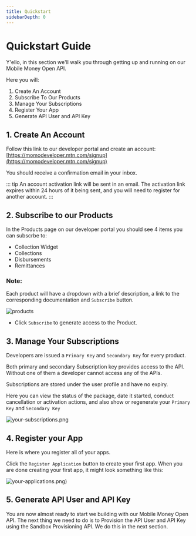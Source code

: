 ```yaml
---
title: Quickstart
sidebarDepth: 0
---
```


# Quickstart Guide

Y'ello, in this section we'll walk you through getting up and running on our Mobile Money Open API.

Here you will:

1. Create An Account
2. Subscribe To Our Products
3. Manage Your Subscriptions
4. Register Your App
5. Generate API User and API Key

## 1. Create An Account

Follow this link to our developer portal and create an account: [https://momodeveloper.mtn.com/signup](https://momodeveloper.mtn.com/signup)

You should receive a confirmation email in your inbox.

::: tip 
An account activation link will be sent in an email. The activation link expires within 24 hours of it being sent, and you will need to register for another account.
:::

## 2. Subscribe to our Products

In the Products page on our developer portal you should see 4 items you can subscrbe to:
  - Collection Widget
  - Collections
  - Disbursements
  - Remittances

### Note:

Each product will have a dropdown with a brief description, a link to the corresponding documentation and `Subscribe` button.

<img :src="$withBase('/products.png')" alt="products">

- Click `Subscribe` to generate access to the Product.

## 3. Manage Your Subscriptions

Developers are issued a `Primary Key` and `Secondary Key` for every product.

Both primary and secondary Subscription key provides access to the API. Without one of them a developer cannot access any of the APIs.

Subscriptions are stored under the user profile and have no expiry.

Here you can view the status of the package, date it started, conduct cancellation or activation actions, and also show or regenerate your `Primary Key` and `Secondary Key`

<img :src="$withBase('/your-subscriptions.png')" alt="your-subscriptions.png">


## 4. Register your App

Here is where you register all of your apps.

Click the `Register Application` button to create your first app. When you are done creating your first app, it might look something like this:

<img :src="$withBase('/your-applications.png')" alt="your-applications.png)">


## 5. Generate API User and API Key

You are now almost ready to start we building with our Mobile Money Open API. The next thing we need to do is to Provision the API User and API Key using the Sandbox Provisioning API. We do this in the next section.











<!-- Take a look at our [Use Cases](/use-cases/#request-to-pay) to see how you can use our API.

We suggest going over to our [Sandbox](https://momodeveloper.mtn.com/docs/services/collection/operations/requesttopay-POST) and familiarize yourself with our [Sandbox Documentation](https://momodeveloper.mtn.com/mtn-momo-api-documentation/api-description/#sandbox-provisioning) -->


<!--

## Profile

In this section, you will see your personal information, account type and developer level. You can also change your `Account Password` and `Account Information` here.

### Subscriptions

A developer is issued with a `Primary Key` and `Secondary Key` for every product. Both Primary and secondary Subscription key provides access to the API. Without one of them a developer cannot access any of the APIs. Subscriptions are stored under the user profile and have no expiry.

This section provides information about your current subscription package. Here you can view the status of the package, date it started, conduct cancellation or activation actions, and also show or regenerate your `Primary Key` and `Secondary Key`

![Your subscriptions](/your-subscriptions.png)

::: warning
Please keep these keys a secret. :wink:
:::


Regeneration of a subscription key invalidates the old Key. Therefore, a developer needs to update the application with new keys after successful regeneration.

You will also notice that in the top right corner to the subscriptions is the `Analytics reports` button. Click this button to view performance over a period of time - day, week(s), month(s). We provide analytics on Calls, Response time and Bandwidth.

### Applications

In this section is where all great ideas begin. Here is where you register all your apps. Click the `Register Application` button to create your first app. When you are done creating your first app, it might look something like this.

![Your Applications](/your-applications.png)


## Product Subscription

Product defines how a developer can access the APIs. A developer must subscribe to at least one product to access the APIs. Upon subscription a developer shall be issued with a subscription key. This key shall be use to authenticate and track the developer activities on the API Manager. Currently there are two products published on the portal.

::: tip
At this point you should be able to see the [API products](https://pg-all.portal.azure-api.net/docs/services) available. :tada: :100:
:::

The API offers two options:

- Starter: Exposes all available APIs but limits the number of API calls to 5/min and a total of 100 per week. Subscription to this product doesn’t need approval.
- Unlimited: Exposes all available APIs with unlimited API calls towards API Manager. Subscription to this product requires Administrator Approval approval.

Let us explore the differences between the packages.

### Starter Package

This product package contains 4 APIs:

- [Sandbox MTN MoMo APIs](https://pg-all.portal.azure-api.net/docs/services/5ae176865809f91734da012e)
- [Sandbox Oauth API](https://pg-all.portal.azure-api.net/docs/services/sandbox-oauth-api)
- [Test Oauth API](https://pg-all.portal.azure-api.net/docs/services/test-oauth)
- [Test Partner Gateway API](https://pg-all.portal.azure-api.net/docs/services/test-partner-gateway-api)

To select this package, click the `subscribe` button to confirm.

### Unlimited Package

This product package contains 4 APIs:

- Test Oauth API
- Test Partner Gateway API

Click the `subscribe` button to confirm. You should then receive an alert notifying you of the following:

`You have successfully submitted a subscription request to the Unlimited product. You will be notified when the request is approved`



## Register an app

Now that you are subscribed to a product and can use the API, it is time to create an app. You will need to fill in the following information:

- Title
- Description
- Requirements
- Category
- URL

Upon submission, you should see the application listed under `Your Applications`. The app name is shown along with the category and state. It shows the state as `Not submitted`. We need to change this. Click the submit button to proceed.

This takes you to the `Application publishing` page where a summary of your application is shown, along with any warnings that you may need to resolve. It also shows you the reason why all application submissions are vetted.

::: tip Application Submission Vetting
Before publishing on this portal, your application record has to undergo the process of approval by portal administration. Once your application reviewed, you will receive an email on the mailbox that you specified during registration.
:::

If all the information provided checks out, your application should now be ready to use the API platform.


## MTN MoMoPay Widget

There is also a MoMo Widget that is not listed along with the packages. This widget can be used to integrate a MoMoPay checkout button to accept MoMo payments on your e-commerce site. You can see more about it [here](https://pg-all.portal.azure-api.net/widget-api)


-->
